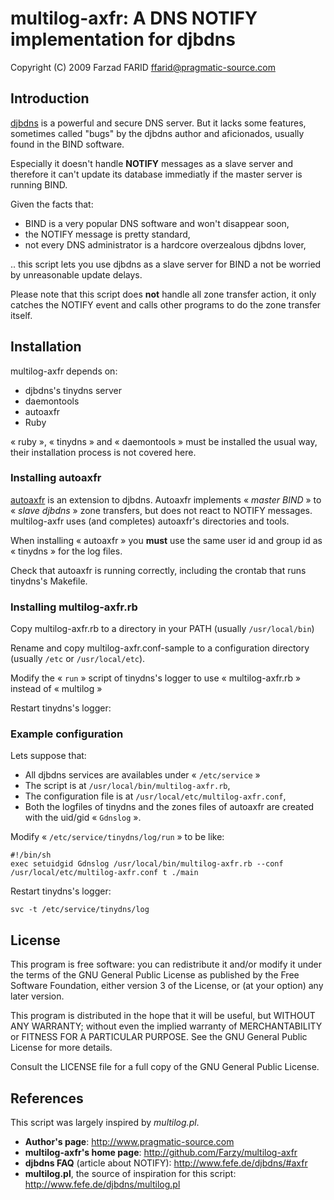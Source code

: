multilog-axfr: A DNS NOTIFY implementation for djbdns
=====================================================

Copyright (C) 2009 Farzad FARID <ffarid@pragmatic-source.com>

Introduction
------------

[djbdns](http://cr.yp.to/djbdns.html) is a powerful and secure DNS server.
But it lacks some features, sometimes called "bugs" by the djbdns author and
aficionados, usually found in the BIND software.

Especially it doesn't handle **NOTIFY** messages as a slave server and therefore
it can't update its database immediatly if the master server is running BIND.

Given the facts that:
* BIND is a very popular DNS software and won't disappear soon,
* the NOTIFY message is pretty standard,
* not every DNS administrator is a hardcore overzealous djbdns lover,

.. this script lets you use djbdns as a slave server for BIND a not be worried
by unreasonable update delays.

Please note that this script does **not** handle all zone transfer action, it
only catches the NOTIFY event and calls other programs to do the zone transfer
itself.

Installation
------------

multilog-axfr depends on:
* djbdns's tinydns server
* daemontools
* autoaxfr
* Ruby

« ruby », « tinydns » and « daemontools » must be installed the usual way, their
installation process is not covered here.

### Installing autoaxfr

[autoaxfr](http://www.lickey.com/autoaxfr/) is an extension
to djbdns. Autoaxfr implements « *master BIND* » to « *slave djbdns* » zone
transfers, but does not react to NOTIFY messages. multilog-axfr uses (and
completes) autoaxfr's directories and tools.

When installing « autoaxfr » you **must** use the same user id and group id as
« tinydns » for the log files.

Check that autoaxfr is running correctly, including the crontab that runs
tinydns's Makefile.

### Installing multilog-axfr.rb

Copy multilog-axfr.rb to a directory in your PATH (usually `/usr/local/bin`)

Rename and copy multilog-axfr.conf-sample to a configuration directory (usually
`/etc` or `/usr/local/etc`).

Modify the « `run` » script of tinydns's logger to use « multilog-axfr.rb »
instead of « multilog »

Restart tinydns's logger:

### Example configuration

Lets suppose that:
* All djbdns services are availables under « `/etc/service` »
* The script is at `/usr/local/bin/multilog-axfr.rb`,
* The configuration file is at `/usr/local/etc/multilog-axfr.conf`,
* Both the logfiles of tinydns and the zones files of autoaxfr are created
  with the uid/gid « `Gdnslog` ».

Modify « `/etc/service/tinydns/log/run` » to be like:

    #!/bin/sh
    exec setuidgid Gdnslog /usr/local/bin/multilog-axfr.rb --conf /usr/local/etc/multilog-axfr.conf t ./main

Restart tinydns's logger:

    svc -t /etc/service/tinydns/log


License
-------

This program is free software: you can redistribute it and/or modify
it under the terms of the GNU General Public License as published by
the Free Software Foundation, either version 3 of the License, or
(at your option) any later version.

This program is distributed in the hope that it will be useful,
but WITHOUT ANY WARRANTY; without even the implied warranty of
MERCHANTABILITY or FITNESS FOR A PARTICULAR PURPOSE.  See the
GNU General Public License for more details.

Consult the LICENSE file for a full copy of the GNU General Public License.


References
----------

This script was largely inspired by *multilog.pl*.

* **Author's page**: <http://www.pragmatic-source.com>
* **multilog-axfr's home page**: <http://github.com/Farzy/multilog-axfr>
* **djbdns FAQ** (article about NOTIFY): <http://www.fefe.de/djbdns/#axfr>
* **multilog.pl**, the source of inspiration for this script: <http://www.fefe.de/djbdns/multilog.pl>

